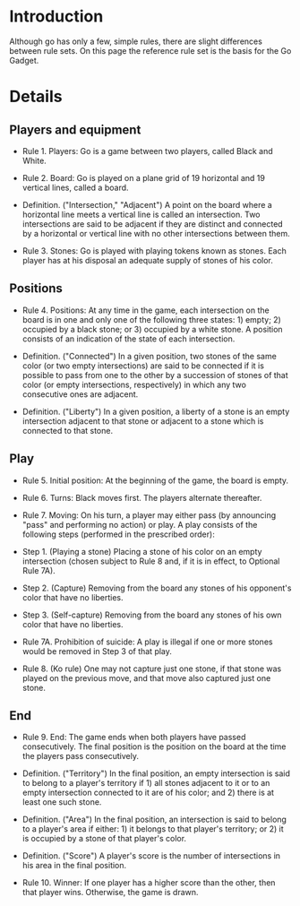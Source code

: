# Introduction #

Although go has only a few, simple rules, there are slight differences between rule sets. On this page the reference rule set is the basis for the Go Gadget.

# Details #

## Players and equipment ##

  * Rule 1. Players: Go is a game between two players, called Black and White.
  * Rule 2. Board: Go is played on a plane grid of 19 horizontal and 19 vertical lines, called a board.

  * Definition. ("Intersection," "Adjacent") A point on the board where a horizontal line meets a vertical line is called an intersection. Two intersections are said to be adjacent if they are distinct and connected by a horizontal or vertical line with no other intersections between them.

  * Rule 3. Stones: Go is played with playing tokens known as stones. Each player has at his disposal an adequate supply of stones of his color.

## Positions ##

  * Rule 4. Positions: At any time in the game, each intersection on the board is in one and only one of the following three states: 1) empty; 2) occupied by a black stone; or 3) occupied by a white stone. A position consists of an indication of the state of each intersection.

  * Definition. ("Connected") In a given position, two stones of the same color (or two empty intersections) are said to be connected if it is possible to pass from one to the other by a succession of stones of that color (or empty intersections, respectively) in which any two consecutive ones are adjacent.
  * Definition. ("Liberty") In a given position, a liberty of a stone is an empty intersection adjacent to that stone or adjacent to a stone which is connected to that stone.

## Play ##

  * Rule 5. Initial position: At the beginning of the game, the board is empty.
  * Rule 6. Turns: Black moves first. The players alternate thereafter.
  * Rule 7. Moving: On his turn, a player may either pass (by announcing "pass" and performing no action) or play. A play consists of the following steps (performed in the prescribed order):

  * Step 1. (Playing a stone) Placing a stone of his color on an empty intersection (chosen subject to Rule 8 and, if it is in effect, to Optional Rule 7A).
  * Step 2. (Capture) Removing from the board any stones of his opponent's color that have no liberties.
  * Step 3. (Self-capture) Removing from the board any stones of his own color that have no liberties.

  * Rule 7A. Prohibition of suicide: A play is illegal if one or more stones would be removed in Step 3 of that play.

  * Rule 8. (Ko rule) One may not capture just one stone, if that stone was played on the previous move, and that move also captured just one stone.

## End ##

  * Rule 9. End: The game ends when both players have passed consecutively. The final position is the position on the board at the time the players pass consecutively.

  * Definition. ("Territory") In the final position, an empty intersection is said to belong to a player's territory if 1) all stones adjacent to it or to an empty intersection connected to it are of his color; and 2) there is at least one such stone.
  * Definition. ("Area") In the final position, an intersection is said to belong to a player's area if either: 1) it belongs to that player's territory; or 2) it is occupied by a stone of that player's color.
  * Definition. ("Score") A player's score is the number of intersections in his area in the final position.

  * Rule 10. Winner: If one player has a higher score than the other, then that player wins. Otherwise, the game is drawn.